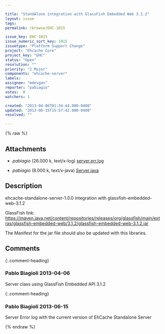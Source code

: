 ```yaml
---

title: "StandAlone integration with GlassFish Embedded Web 3.1.2"
layout: issue
tags: 
permalink: /browse/EHC-1015

issue_key: EHC-1015
issue_numeric_sort_key: 1015
issuetype: "Platform Support Change"
project: "Ehcache Core"
project_key: "EHC"
status: "Open"
resolution: ""
priority: "2 Major"
components: "ehcache-server"
labels: 
assignee: "mdevgan"
reporter: "pabiagio"
votes:  0
watchers: 1

created: "2013-04-06T01:34:44.000-0400"
updated: "2013-06-15T15:57:42.000-0400"
resolved: ""

---
```




{% raw %}


## Attachments
  
* <em>pabiagio</em> (26.000 k, text/x-log) [server.err.log](/attachments/EHC/EHC-1015/server.err.log)
  
* <em>pabiagio</em> (8.000 k, text/x-java) [Server.java](/attachments/EHC/EHC-1015/Server.java)
  



## Description

<div markdown="1" class="description">

ehcache-standalone-server-1.0.0 integration with glassfish-embedded-web-3.1.2

GlassFish link:
https://maven.java.net/content/repositories/releases/org/glassfish/main/extras/glassfish-embedded-web/3.1.2/glassfish-embedded-web-3.1.2.jar

The Manifest for the jar file should also be updated with this libraries.

</div>

## Comments


{:.comment-heading}
### **Pablo Biagioli** <span class="date">2013-04-06</span>

<div markdown="1" class="comment">

Server class using GlassFish Embedded API 3.1.2

</div>


{:.comment-heading}
### **Pablo Biagioli** <span class="date">2013-06-15</span>

<div markdown="1" class="comment">

Server Error log with the current version of EhCache Standalone Server

</div>



{% endraw %}
